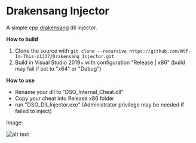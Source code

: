 # Drakensang Injector

A simple cpp [drakensang](https://www.drakensang.com/) dll injector.

**How to build**
1. Clone the source with `git clone --recursive https://github.com/Wtf-Is-This-x1337/Drakensang_Injector.git`
2. Build in Visual Studio 2019+ with configuration "Release | x86" (build may fail if set to "x64" or "Debug")

**How to use**
- Rename your dll to "DSO_Internal_Cheat.dll"
- Copy your cheat into Release x86 folder
- run "DSO_Dll_Injector.exe" (Administrator privilege may be needed if failed to inject)

Image:

![alt text](https://github.com/Wtf-Is-This-x1337/Drakensang_Injector/blob/main/main.png?raw=true)
